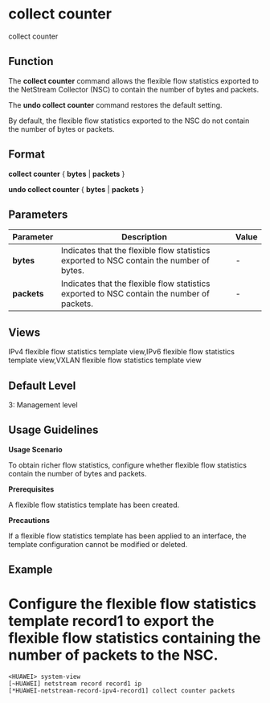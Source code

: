 collect counter
===============

collect counter

Function
--------



The **collect counter** command allows the flexible flow statistics exported to the NetStream Collector (NSC) to contain the number of bytes and packets.

The **undo collect counter** command restores the default setting.



By default, the flexible flow statistics exported to the NSC do not contain the number of bytes or packets.


Format
------

**collect counter** { **bytes** | **packets** }

**undo collect counter** { **bytes** | **packets** }


Parameters
----------

| Parameter | Description | Value |
| --- | --- | --- |
| **bytes** | Indicates that the flexible flow statistics exported to NSC contain the number of bytes. | - |
| **packets** | Indicates that the flexible flow statistics exported to NSC contain the number of packets. | - |



Views
-----

IPv4 flexible flow statistics template view,IPv6 flexible flow statistics template view,VXLAN flexible flow statistics template view


Default Level
-------------

3: Management level


Usage Guidelines
----------------

**Usage Scenario**

To obtain richer flow statistics, configure whether flexible flow statistics contain the number of bytes and packets.

**Prerequisites**

A flexible flow statistics template has been created.

**Precautions**

If a flexible flow statistics template has been applied to an interface, the template configuration cannot be modified or deleted.


Example
-------

# Configure the flexible flow statistics template record1 to export the flexible flow statistics containing the number of packets to the NSC.
```
<HUAWEI> system-view
[~HUAWEI] netstream record record1 ip
[*HUAWEI-netstream-record-ipv4-record1] collect counter packets

```